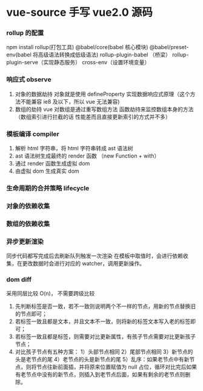 # vue-source 手写 vue2.0 源码

### rollup 的配置

npm install
rollup(打包工具)
@babel/core(babel 核心模块)
@babel/preset-env(babel 将高级语法转换成低级语法)
rollup-plugin-babel （桥梁）
rollup-plugin-serve（实现静态服务）
cross-env（设置环境变量）

### 响应式 observe

1. 对象的数据劫持
   对象就是使用 defineProperty 实现数据响应式原理（这个方法不能兼容 ie8 及以下，所以 vue 无法兼容)
2. 数组的劫持
   vue 对数组是通过重写数组方法 函数劫持来监控数组本身的方法（数组索引进行拦截的话 性能差而且直接更新索引的方式并不多）

### 模板编译 compiler

1. 解析 html 字符串，将 html 字符串转成 ast 语法树
2. ast 语法树生成最终的 render 函数 （new Function + with）
3. 通过 render 函数生成虚拟 dom
4. 由虚拟 dom 生成真实 dom

### 生命周期的合并策略 lifecycle

### 对象的依赖收集

### 数组的依赖收集

### 异步更新渲染

同步代码都写完成后去刷新队列触发一次渲染
在模板中取值时，会进行依赖收集，在更改数据时会进行对应的 watcher，调用更新操作。

### dom diff

采用同层比较 O(n)， 不需要跨级比较

1. 先判断标签是否一致，若不一致则说明两个不一样的节点，用新的节点替换旧的节点即可；
2. 若标签一致且都是文本，并且文本不一致，则将新的标签文本写入老的标签即可；
3. 若标签一致且都是标签，则需要对比更新属性，有孩子节点需要对比更新孩子节点；
4. 对比孩子节点有五种方案：
   1）头部节点相同
   2）尾部节点相同
   3）新节点的头是老节点的尾
   4）老节点的头是新节点的尾
   5）乱序：如果老节点中有新节点，则将节点往新前面插，并将原来位置赋值为 null 占位，循环对比完后如果有老节点中没有的新节点，则插入到老节点后面，如果有剩余的老节点则删除。
